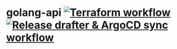 # golang-api [![Terraform workflow](https://github.com/letsrockthefuture/golang-api/actions/workflows/terraform.yaml/badge.svg?branch=main)](https://github.com/letsrockthefuture/golang-api/actions/workflows/terraform.yaml) [![Release drafter & ArgoCD sync workflow](https://github.com/letsrockthefuture/golang-api/actions/workflows/sync.yaml/badge.svg)](https://github.com/letsrockthefuture/golang-api/actions/workflows/sync.yaml)